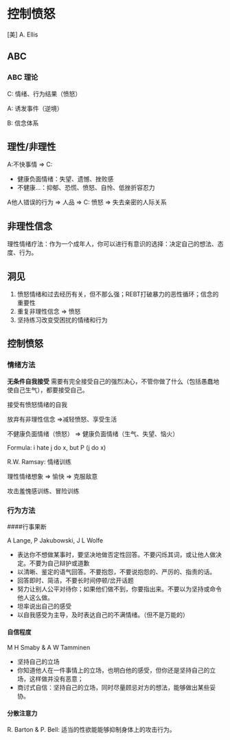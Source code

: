 # 控制愤怒

[美] A. Ellis

## ABC

### ABC 理论

C: 情绪、行为结果（愤怒）

A: 诱发事件（逆境）

B: 信念体系



## 理性/非理性

A:不快事情 => C:

- 健康负面情绪：失望、遗憾、挫败感
- 不健康...：抑郁、恐慌、愤怒、自怜、低挫折容忍力



A他人错误的行为 => 人品 => C: 愤怒 => 失去亲密的人际关系



## 非理性信念

理性情绪疗法：作为一个成年人，你可以进行有意识的选择：决定自己的想法、态度、行为。



## 洞见

1. 愤怒情绪和过去经历有关，但不那么强；REBT打破暴力的恶性循环；信念的重要性
2. 重复非理性信念 => 愤怒
3. 坚持练习改变受困扰的情绪和行为





## 控制愤怒

### 情绪方法

**无条件自我接受** 需要有完全接受自己的强烈决心，不管你做了什么（包括愚蠢地使自己生气），都要接受自己。

接受有愤怒情绪的自我



放弃有非理性信念 =>减轻愤怒、享受生活

不健康负面情绪（愤怒） => 健康负面情绪（生气、失望、恼火）

Formula: i hate j do x, but P (j do x)



R.W. Ramsay: 情绪训练

理性情绪想象 => 愉快 => 克服敌意



攻击羞愧感训练、冒险训练



### 行为方法



####行事果断

A Lange, P Jakubowski, J L Wolfe

- 表达你不想做某事时，要坚决地做否定性回答。不要闪烁其词，或让他人做决定。不要为自己辩护或道歉
- 以清晰、鉴定的语气回答。不要抱怨，不要说抱怨的、严厉的、指责的话。
- 回答即时、简洁，不要长时间停顿/岔开话题
- 努力让别人公平对待你；如果他们做不到，你要指出来。不要以为坚持或命令他人这么做。
- 坦率说出自己的感受
- 以自我感受为主导，及时表达自己的不满情绪。（但不是万能的）



#### 自信程度

M H Smaby & A W Tamminen

- 坚持自己的立场
- 你知道他人在一件事情上的立场，也明白他的感受，但你还是坚持自己的立场，这样做并没有恶意；
- 商讨式自信：坚持自己的立场，同时尽量顾忌对方的想法，能够做出某些妥协。



#### 分散注意力

R. Barton & P. Bell: 适当的性欲能能够抑制身体上的攻击行为。
